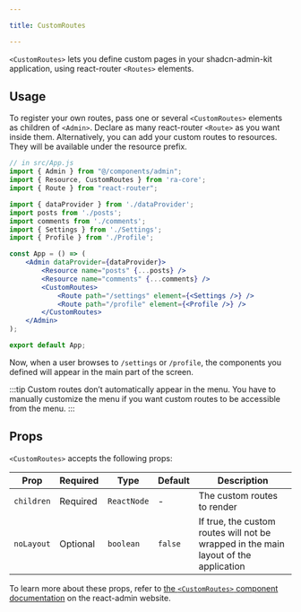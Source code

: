 ```yaml
---

title: CustomRoutes

---
```


`<CustomRoutes>` lets you define custom pages in your shadcn-admin-kit application, using react-router `<Routes>` elements.

## Usage

To register your own routes, pass one or several `<CustomRoutes>` elements as children of `<Admin>`. Declare as many react-router `<Route>` as you want inside them. Alternatively, you can add your custom routes to resources. They will be available under the resource prefix.

```jsx
// in src/App.js
import { Admin } from "@/components/admin";
import { Resource, CustomRoutes } from 'ra-core';
import { Route } from "react-router";

import { dataProvider } from './dataProvider';
import posts from './posts';
import comments from './comments';
import { Settings } from './Settings';
import { Profile } from './Profile';

const App = () => (
    <Admin dataProvider={dataProvider}>
        <Resource name="posts" {...posts} />
        <Resource name="comments" {...comments} />
        <CustomRoutes>
            <Route path="/settings" element={<Settings />} />
            <Route path="/profile" element={<Profile />} />
        </CustomRoutes>
    </Admin>
);

export default App;
```

Now, when a user browses to `/settings` or `/profile`, the components you defined will appear in the main part of the screen.

:::tip
Custom routes don’t automatically appear in the menu. You have to manually customize the menu if you want custom routes to be accessible from the menu.
:::

## Props

`<CustomRoutes>` accepts the following props:

| Prop       | Required | Type        | Default | Description                                                                          |
| ---------- | -------- | ----------- | ------- | ------------------------------------------------------------------------------------ |
| `children` | Required | `ReactNode` | -       | The custom routes to render                                                          |
| `noLayout` | Optional | `boolean`   | `false` | If true, the custom routes will not be wrapped in the main layout of the application |

To learn more about these props, refer to [the `<CustomRoutes>` component documentation](https://marmelab.com/react-admin/CustomRoutes.html) on the react-admin website.